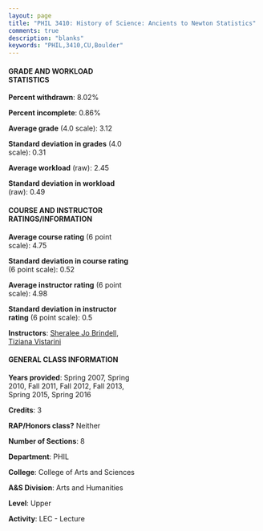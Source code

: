 ```yaml
---
layout: page
title: "PHIL 3410: History of Science: Ancients to Newton Statistics"
comments: true
description: "blanks"
keywords: "PHIL,3410,CU,Boulder"
---
```

<head>
<script src="https://ajax.googleapis.com/ajax/libs/jquery/2.1.3/jquery.min.js"></script>
<script src="https://dl.dropboxusercontent.com/s/pc42nxpaw1ea4o9/highcharts.js?dl=0"></script>
<!-- <script src="../assets/js/highcharts.js"></script> -->
<style type="text/css">@font-face {
	font-family: "Bebas Neue";
	src: url(https://www.filehosting.org/file/details/544349/BebasNeue Regular.otf) format("opentype");
	}
	h1.Bebas { 
		font-family: "Bebas Neue", Verdana, Tahoma;
	}
</style>
</head>
<body>
	<div id="container" style="float: right; width: 45%; height: 88%; margin-left: 2.5%; margin-right: 2.5%;"></div>
	<script language="JavaScript">
		$(document).ready(function() {
		var chart = {type: 'column'};
		var title = {text: 'Grade Distribution'};
		var xAxis = {categories: ['A','B','C','D','F'],crosshair: true};
		var yAxis = {min: 0,title: {text: 'Percentage'}};
		var tooltip = {headerFormat: '<center><b><span style="font-size:20px">{point.key}</span></b></center>',
		               pointFormat: '<td style="padding:0"><b>{point.y:.1f}%</b></td>',
		               footerFormat: '</table>',shared: true,useHTML: true};
		var plotOptions = {column: {pointPadding: 0.0,borderWidth: 0}};  
		var credits = {enabled: false};var series= [{name: 'Percent',data: [39.7,43.03,12.73,2.75,1.79,]}];
		var json = {};
		json.chart = chart;
		json.title = title;
		json.tooltip = tooltip;
		json.xAxis = xAxis;
		json.yAxis = yAxis;  
		json.series = series;
		json.plotOptions = plotOptions;  
		json.credits = credits;
		$('#container').highcharts(json);
	});
	</script>
</body>
			   
#### GRADE AND WORKLOAD STATISTICS

**Percent withdrawn**: 8.02%

**Percent incomplete**: 0.86%

**Average grade** (4.0 scale): 3.12

**Standard deviation in grades** (4.0 scale): 0.31

**Average workload** (raw): 2.45

**Standard deviation in workload** (raw): 0.49

#### COURSE AND INSTRUCTOR RATINGS/INFORMATION

**Average course rating** (6 point scale): 4.75

**Standard deviation in course rating** (6 point scale): 0.52

**Average instructor rating** (6 point scale): 4.98

**Standard deviation in instructor rating** (6 point scale): 0.5

**Instructors**: <a href='../../instructors/Sheralee_Jo_Brindell'>Sheralee Jo Brindell</a>, <a href='../../instructors/Tiziana_Vistarini'>Tiziana Vistarini</a>

#### GENERAL CLASS INFORMATION

**Years provided**: Spring 2007, Spring 2010, Fall 2011, Fall 2012, Fall 2013, Spring 2015, Spring 2016

**Credits**: 3

**RAP/Honors class?** Neither

**Number of Sections**: 8

**Department**: PHIL

**College**: College of Arts and Sciences

**A&S Division**: Arts and Humanities

**Level**: Upper

**Activity**: LEC - Lecture
